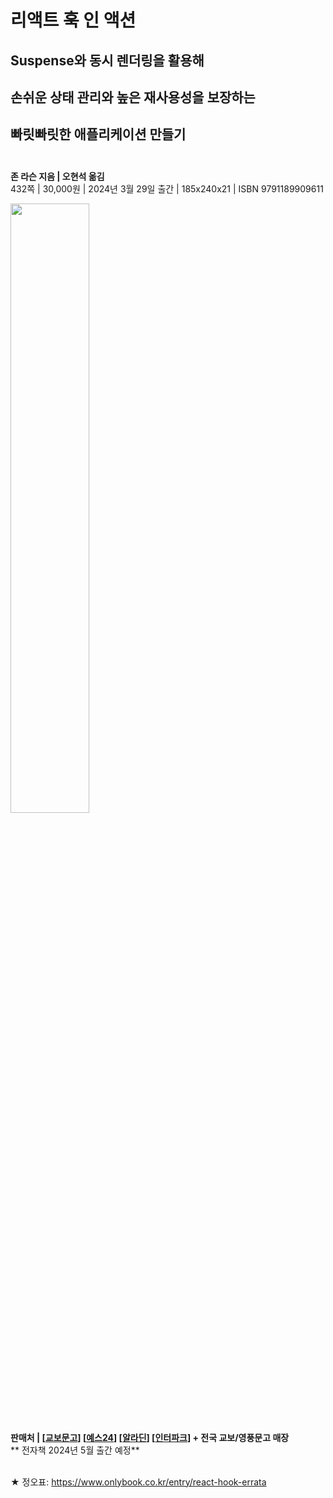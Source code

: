 # 리액트 훅 인 액션
## Suspense와 동시 렌더링을 활용해<br>
## 손쉬운 상태 관리와 높은 재사용성을 보장하는 <br>
## 빠릿빠릿한 애플리케이션 만들기 <br><br>
**존 라슨 지음 | 오현석 옮김** <br>
432쪽 | 30,000원 | 2024년 3월 29일 출간 | 185x240x21 | ISBN 9791189909611<br>

<img src = "https://img1.daumcdn.net/thumb/R1280x0/?scode=mtistory2&fname=https%3A%2F%2Fblog.kakaocdn.net%2Fdn%2Fb9BOsz%2FbtsFYMtzF23%2FFN413vxkGm61LBiiI1OfAK%2Fimg.jpg" width = "50%" height = "50%" ><br>

**판매처 | [[교보문고](https://bit.ly/3VsRxst)] [[예스24](https://bit.ly/3TtywDR)] [[알라딘](http://aladin.kr/p/BqKWY)] [[인터파크](https://bit.ly/43vrTW)] + 전국 교보/영풍문고 매장**<br>
** 전자책 2024년 5월 출간 예정**<br><br>

★ 정오표: https://www.onlybook.co.kr/entry/react-hook-errata 
